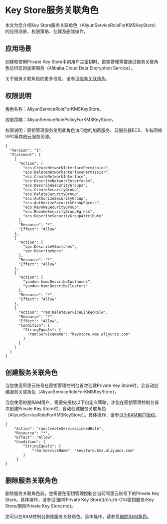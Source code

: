 # Key Store服务关联角色

本文为您介绍Key Store服务关联角色（AliyunServiceRoleForKMSKeyStore）的应用场景、权限策略、创建及删除操作。

## 应用场景

创建和使用Private Key Store中的用户主密钥时，密钥管理需要通过服务关联角色访问您的加密服务（Alibaba Cloud Data Encryption Service）。

关于服务关联角色的更多信息，请参见[服务关联角色](/cn.zh-CN/角色管理/服务关联角色.md)。

## 权限说明

角色名称：AliyunServiceRoleForKMSKeyStore。

权限策略：AliyunServiceRolePolicyForKMSKeyStore。

权限说明：密钥管理服务使用此角色访问您的加密服务、云服务器ECS、专有网络VPC等其他云服务资源。

```
{
  "Version": "1",
  "Statement": [
    {
      "Action": [
        "ecs:CreateNetworkInterfacePermission",
        "ecs:DeleteNetworkInterfacePermission",
        "ecs:CreateNetworkInterface",
        "ecs:DescribeNetworkInterfaces",
        "ecs:DescribeSecurityGroups",
        "ecs:CreateSecurityGroup",
        "ecs:DeleteSecurityGroup",
        "ecs:AuthorizeSecurityGroup",
        "ecs:AuthorizeSecurityGroupEgress",
        "ecs:RevokeSecurityGroup",
        "ecs:RevokeSecurityGroupEgress",
        "ecs:DescribeSecurityGroupAttribute"
      ],
      "Resource": "*",
      "Effect": "Allow"
    },
    {
      "Action": [
        "vpc:DescribeVSwitches",
        "vpc:DescribeVpcs"
      ],
      "Resource": "*",
      "Effect": "Allow"
    },
    {
      "Action": [
        "yundun-hsm:DescribeInstances",
        "yundun-hsm:DescribeClusters"
      ],
      "Resource": "*",
      "Effect": "Allow"
    },
    {
      "Action": "ram:DeleteServiceLinkedRole",
      "Resource": "*",
      "Effect": "Allow",
      "Condition": {
        "StringEquals": {
          "ram:ServiceName": "keystore.kms.aliyuncs.com"
        }
      }
    }
  ]
}
```

## 创建服务关联角色

当您使用阿里云账号在密钥管理控制台首次创建Private Key Store时，会自动创建服务关联角色（AliyunServiceRoleForKMSKeyStore）。

当您使用的是RAM用户，需要先授权以下自定义策略，才能在密钥管理控制台首次创建Private Key Store时，自动创建服务关联角色（AliyunServiceRoleForKMSKeyStore）。具体操作，请参见[为RAM用户授权](/cn.zh-CN/用户管理/为RAM用户授权.md)。

```
{
    "Action": "ram:CreateServiceLinkedRole",
    "Resource": "*",
    "Effect": "Allow",
    "Condition": {
        "StringEquals": {
            "ram:ServiceName": "keystore.kms.aliyuncs.com"
        }
     }
}
```

## 删除服务关联角色

删除服务关联角色前，您需要在密钥管理控制台当前阿里云账号下的Private Key Store。具体操作，请参见[删除Private Key Store](/cn.zh-CN/密钥服务/Key Store/删除Private Key Store.md)。

您可以在RAM控制台删除服务关联角色。具体操作，请参见[删除RAM角色](/cn.zh-CN/角色管理/删除RAM角色.md)。

